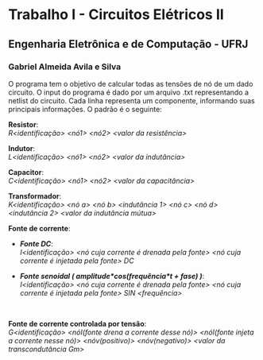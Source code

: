 # Trabalho I - Circuitos Elétricos II
## Engenharia Eletrônica e de Computação - UFRJ
### Gabriel Almeida Avila e Silva

O programa tem o objetivo de calcular todas as tensões de nó de um dado circuito.
O input do programa é dado por um arquivo .txt representando a netlist do circuito. Cada linha representa um componente, informando suas principais informações. O padrão é o seguinte:

**Resistor**: <br/>
_R<identificação> <nó1> <nó2> <valor da resistência>_
<br/>

**Indutor**: <br/>
_L<identificação> <nó1> <nó2> <valor da indutância>_
<br/>

**Capacitor**:<br/> 
_C<identificação> <nó1> <nó2> <valor da capacitância>_
<br/>

**Transformador**: <br/>
_K<identificação> <nó a> <nó b> <indutância 1> <nó c> <nó d> <indutância 2> <valor da indutância mútua>_
<br/>

**Fonte de corrente**:

- **_Fonte DC_**:<br/>
_I<identificação> <nó cuja corrente é drenada pela fonte> <nó cuja corrente é injetada pela fonte> DC <valor da corrente>_

- **_Fonte senoidal ( amplitude\*cos(frequência\*t + fase) )_**:<br/>
_I<identificação> <nó cuja corrente é drenada pela fonte> <nó cuja corrente é injetada pela fonte> SIN <amplitude> <frequência> <fase>_
<br/>

**Fonte de corrente controlada por tensão**: <br/>
_G<identificação> <nóI(fonte drena a corrente desse nó)> <nóI(fonte injeta a corrente nesse nó)> <nóv(positivo)> <nóv(negativo)> <valor da transcondutância Gm>_

